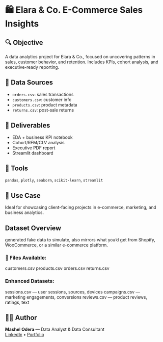 # 🛍️ Elara & Co. E-Commerce Sales Insights

## 🔍 Objective
A data analytics project for Elara & Co., focused on uncovering patterns in sales, customer behavior, and retention. Includes KPIs, cohort analysis, and executive-ready reporting.

## 📁 Data Sources
- `orders.csv`: sales transactions
- `customers.csv`: customer info
- `products.csv`: product metadata
- `returns.csv`: post-sale returns

## 🎯 Deliverables
- EDA + business KPI notebook
- Cohort/RFM/CLV analysis
- Executive PDF report
- Streamlit dashboard

## 🧠 Tools
`pandas`, `plotly`, `seaborn`, `scikit-learn`, `streamlit`

## 💼 Use Case
Ideal for showcasing client-facing projects in e-commerce, marketing, and business analytics.

## Dataset Overview
generated fake data to simulate, also mirrors what you’d get from Shopify, WooCommerce, or a similar e-commerce platform.

### 📂 Files Available:
customers.csv
products.csv
orders.csv
returns.csv

### Enhanced Datasets:
sessions.csv — user sessions, sources, devices
campaigns.csv — marketing engagements, conversions
reviews.csv — product reviews, ratings, text


## 👨‍💻 Author
**Mashel Odera** — Data Analyst &  Data Consultant  
[LinkedIn](https://linkedin.com/in/mashelodera) • [Portfolio](https://github.com/iamMashel/portfolio)